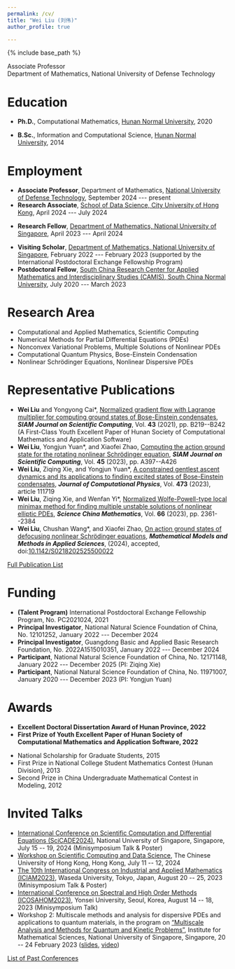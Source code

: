 ```yaml
---
permalink: /cv/
title: "Wei Liu (刘伟)"
author_profile: true

---
```


{% include base_path %}

<!-- Brief CV -->

<!-- **Wei Liu** <br> -->



Associate Professor <br>
Department of Mathematics, National University of Defense Technology



<!-- 
Research Associate <br>
School of Data Science, City University of Hong Kong <br>
16/F, Lau Ming Wai Academic Building, 83 Tat Chee Avenue, Kowloon Tong, Hong Kong
-->

<!-- 
Research Fellow <br>
Department of Mathematics, National University of Singapore <br>
10 Lower Kent Ridge Road, Singapore 119076 <br>
Email: wliu AT nus DOT edu DOT sg
-->


Education
======
* **Ph.D.**, Computational Mathematics, [Hunan Normal University](https://www.hunnu.edu.cn), 2020
<!-- <br> 
  (Advisor: [Prof. Ziqing Xie](https://mc.hunnu.edu.cn/info/1665/4995.htm)) -->
* **B.Sc.**, Information and Computational Science, [Hunan Normal University](https://www.hunnu.edu.cn), 2014


Employment
======
* **Associate Professor**, Department of Mathematics, [National University of Defense Technology](https://english.nudt.edu.cn/), September 2024 --- present
* **Research Associate**, [School of Data Science, City University of Hong Kong](https://www.sdsc.cityu.edu.hk/), April 2024 --- July 2024
<!-- <br>
  (Mentor: [Prof. Xiang Zhou](https://www.cityu.edu.hk/stfprofile/xizhou.htm)) -->
* **Research Fellow**, [Department of Mathematics, National University of Singapore](https://www.math.nus.edu.sg), April 2023 --- April 2024
<!-- <br>
  (Mentor: [Prof. Weizhu Bao](https://blog.nus.edu.sg/matbwz/)) -->
* **Visiting Scholar**, [Department of Mathematics, National University of Singapore](https://www.math.nus.edu.sg), February 2022 --- February 2023
  (supported by the International Postdoctoral Exchange Fellowship Program)
* **Postdoctoral Fellow**, [South China Research Center for Applied Mathematics and Interdisciplinary Studies (CAMIS), South China Normal University](http://camis.scnu.edu.cn/), July 2020 --- March 2023
<!-- <br> 
  (Mentor: [Prof. Weizhu Bao](https://blog.nus.edu.sg/matbwz/)) -->



Research Area
======
* Computational and Applied Mathematics, Scientific Computing
* Numerical Methods for Partial Differential Equations (PDEs)
* Nonconvex Variational Problems, Multiple Solutions of Nonlinear PDEs
* Computational Quantum Physics, Bose-Einstein Condensation
* Nonlinear Schrödinger Equations, Nonlinear Dispersive PDEs

<!-- * **Research Area**: Computational and Applied Mathematics, Scientific Computing, Numerical Methods for PDEs, Multiple Solutions of Nonlinear PDEs, Nonconvex Variational Problems, Nonlinear Dispersive PDEs, Bose-Einstein Condensation, Computational Quantum Physics -->
<!-- * **Research Area**: Numerical Methods for PDEs, Multiple Solutions of Nonlinear PDEs, Computational Quantum Physics, Bose-Einstein Condensation, Nonlinear Dispersive PDEs -->

<!-- Computational quantum physics, Bose-Einstein condensation, Nonlinear dispersive PDEs, Numerical methods for PDEs, Multiple solutions of nonlinear PDEs -->
<!-- * Computational and Applied Mathematics, Computational Quantum Physics -->
<!-- * Numerical PDEs, Applied Analysis, Scientific Computing -->
<!-- * Multiple Solutions of Nonlinear PDEs, Nonconvex Variational Problems -->
<!-- * Bose-Einstein Condensation, Nonlinear Dispersive PDEs  -->


Representative Publications
======
* **Wei Liu** and Yongyong Cai*, [Normalized gradient flow with Lagrange multiplier for computing ground states of Bose-Einstein condensates](https://doi.org/10.1137/20M1328002), _**SIAM Journal on Scientific Computing**_, Vol. **43** (2021), pp. B219--B242 (A First-Class Youth Excellent Paper of Hunan Society of Computational Mathematics and Application Software)
* **Wei Liu**, Yongjun Yuan*, and Xiaofei Zhao, [Computing the action ground state for the rotating nonlinear Schrödinger equation](https://doi.org/10.1137/22M148416X), _**SIAM Journal on Scientific Computing**_, Vol. **45** (2023), pp. A397--A426
* **Wei Liu**, Ziqing Xie, and Yongjun Yuan*, [A constrained gentlest ascent dynamics and its applications to finding excited states of Bose-Einstein condensates](https://doi.org/10.1016/j.jcp.2022.111719), _**Journal of Computational Physics**_, Vol. **473** (2023), article 111719
* **Wei Liu**, Ziqing Xie, and Wenfan Yi*, [Normalized Wolfe-Powell-type local minimax method for finding multiple unstable solutions of nonlinear elliptic PDEs](https://www.sciengine.com/SCM/doi/10.1007/s11425-021-2093-1), _**Science China Mathematics**_, Vol. **66** (2023), pp. 2361--2384
* **Wei Liu**, Chushan Wang*, and Xiaofei Zhao, [On action ground states of defocusing nonlinear Schrödinger equations](https://arxiv.org/abs/2311.02890), _**Mathematical Models and Methods in Applied Sciences**_, (2024), accepted, doi:[10.1142/S0218202525500022](https://doi.org/10.1142/S0218202525500022)

[Full Publication List](https://matwliu.github.io/publications/)



Funding
======
* **(Talent Program)** International Postdoctoral Exchange Fellowship Program, No. PC2021024, 2021
* **Principal Investigator**, National Natural Science Foundation of China, No. 12101252, January 2022 --- December 2024
* **Principal Investigator**, Guangdong Basic and Applied Basic Research Foundation, No. 2022A1515010351, January 2022 --- December 2024
* **Participant**, National Natural Science Foundation of China, No. 12171148, January 2022 --- December 2025 (PI: Ziqing Xie) 
* **Participant**, National Natural Science Foundation of China, No. 11971007, January 2020 --- December 2023 (PI: Yongjun Yuan)

<!-- _The study on regularized numerical methods for nonlinear partial differential equations with singular term_ -->
<!-- _Mathematical theory and numerical methods for quantum droplets_ -->
<!-- _The study on two types of novel methods for solving multiple solutions of nonlinear PDEs and their applications_ -->
<!-- _The study of efficient numerical methods to simulate ground states and dynamics of general spinor Bose-Einstein condensates_ -->


Awards
======
* **Excellent Doctoral Dissertation Award of Hunan Province, 2022**
* **First Prize of Youth Excellent Paper of Hunan Society of Computational Mathematics and Application Software, 2022**
<!-- * International Postdoctoral Exchange Fellowship Program, 2021 -->
* National Scholarship for Graduate Students, 2015
* First Prize in National College Student Mathematics Contest (Hunan Division), 2013
* Second Prize in China Undergraduate Mathematical Contest in Modeling, 2012


Invited Talks
======
* [International Conference on Scientific Computation and Differential Equations (SciCADE2024)](https://www.scicade2024.org), National University of Singapore, Singapore, July 15 -- 19, 2024 (Minisymposium Talk & Poster) <!-- Minisymposium ``MS04 Communication of Structure-preserving Techniques for Computing Diffusion and Dispersion'', at the -->
* [Workshop on Scientific Computing and Data Science](https://www.math.cuhk.edu.hk/sites/default/files/research/workshop_on_scientific_computing_and_data_science.pdf), The Chinese University of Hong Kong, Hong Kong, July 11 -- 12, 2024
* [The 10th International Congress on Industrial and Applied Mathematics (ICIAM2023)](https://iciam2023.org), Waseda University, Tokyo, Japan, August 20 -- 25, 2023 (Minisymposium Talk  & Poster)
* [International Conference on Spectral and High Order Methods (ICOSAHOM2023)](http://www.icosahom2023.org), Yonsei University, Seoul, Korea, August 14 -- 18, 2023 (Minisymposium Talk)
* Workshop 2: Multiscale methods and analysis for dispersive PDEs and applications to quantum materials, in the program on [“Multiscale Analysis and Methods for Quantum and Kinetic Problems”](https://ims.nus.edu.sg/events/qkp2023/), Institute for Mathematical Sciences, National University of Singapore, Singapore, 20 -- 24 February 2023 ([slides](https://ims.nus.edu.sg/wp-content/uploads/2023/03/Wei-Liu.pdf), [video](https://mediaweb.ap.panopto.com/Panopto/Pages/Viewer.aspx?id=ca7e564c-c1b4-45a9-bb13-b028005715a8))

[List of Past Conferences](https://matwliu.github.io/conference-list)

<!-- 
Professional Services
======

**Referee for:**

* Communications in Mathematical Sciences
* Acta Mathematica Scientia (English & Chinese)
* Applied Numerical Mathematics
* Physical Review E
* Mathematics and Computers in Simulation

**Conference Organization:**

* **Co-organizer** (with Weizhu Bao), Workshop on Modeling and Simulation for Materials Science, National University of Singapore, Singapore, June 8, 2023
-->


<!--   
Skills
======
* Skill 1
* Skill 2
  * Sub-skill 2.1
  * Sub-skill 2.2
  * Sub-skill 2.3

Publications
======
  <ul>{% for post in site.publications %}
    {% include archive-single-cv.html %}
  {% endfor %}</ul>
  
Talks
======
  <ul>{% for post in site.talks %}
    {% include archive-single-talk-cv.html %}
  {% endfor %}</ul>
  
Teaching
======
  <ul>{% for post in site.teaching %}
    {% include archive-single-cv.html %}
  {% endfor %}</ul>
  
Service and leadership
======
* Currently signed in to 43 different slack teams
 -->

